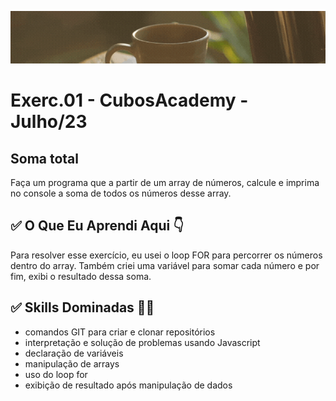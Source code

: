 ![](./../capa_readme_luelencavalheiro.gif)

# Exerc.01 - CubosAcademy - Julho/23

## Soma total

Faça um programa que a partir de um array de números, calcule e imprima no console a soma de todos os números desse array.


## ✅ O Que Eu Aprendi Aqui 👇

Para resolver esse exercício, eu usei o loop FOR para percorrer os números dentro do array. Também criei uma variável para somar cada número e por fim, exibi o resultado dessa soma.

## ✅ Skills Dominadas 👩‍💻

- comandos GIT para criar e clonar repositórios
- interpretação e solução de problemas usando Javascript
- declaração de variáveis
- manipulação de arrays
- uso do loop for 
- exibição de resultado após manipulação de dados
